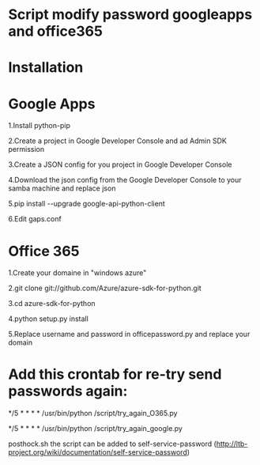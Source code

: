 Script modify password googleapps and office365
====

Installation
======

Google Apps
=========
1.Install python-pip

2.Create a project in Google Developer Console and ad Admin SDK permission
 
3.Create a JSON config for you project in Google Developer Console

4.Download the json config from the Google Developer Console to your samba machine and replace json

5.pip install --upgrade google-api-python-client

6.Edit gaps.conf 


Office 365
=========
1.Create your domaine in "windows azure"

2.git clone git://github.com/Azure/azure-sdk-for-python.git

3.cd azure-sdk-for-python

4.python setup.py install

5.Replace username and password in officepassword.py and replace your domain

Add this crontab for re-try send passwords again:
====
*/5 * * * * /usr/bin/python /script/try_again_O365.py

*/5 * * * * /usr/bin/python /script/try_again_google.py

posthock.sh the script can be added to self-service-password (http://ltb-project.org/wiki/documentation/self-service-password)
